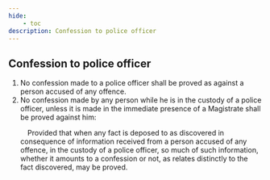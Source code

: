 ```yaml
---
hide:
    - toc
description: Confession to police officer
---
```


## Confession to police officer

1. No confession made to a police officer shall be proved as against a person accused of any offence.
2. No confession made by any person while he is in the custody of a police officer, unless it is made in the immediate presence of a Magistrate shall be proved against him: </p>&emsp;Provided that when any fact is deposed to as discovered in consequence of information received from a person accused of any offence, in the custody of a police officer, so much of such information, whether it amounts to a confession or not, as relates distinctly to the fact discovered, may be proved.
